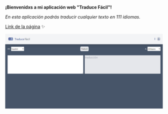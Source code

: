 
**¡Bienvenidxs a mi aplicación web "Traduce Fácil"!** 

*En esta aplicación podrás traducir cualquier texto en 111 idiomas.*

[Link de la página]([https://develop--bright-sawine-31fb78.netlify.app/](https://celelo.github.io/PROYECTO-TRADUCTOR/)](https://celelo.github.io/PROYECTO-TRADUCTOR/)) ✨

![pagina principal](/images/1.png)
